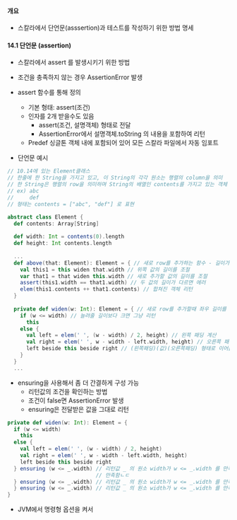 #### 개요
- 스칼라에서 단언문(asssertion)과 테스트를 작성하기 위한 방법 명세


#### 14.1 단언문 (assertion)
- 스칼라에서 assert 를 발생시키기 위한 방법
- 조건을 충족하지 않는 경우 AssertionError 발생
- assert 함수를 통해 정의
  - 기본 형태: assert(조건)
  - 인자를 2개 받을수도 있음
    - assert(조건, 설명객체) 형태로 전달
    - AssertionError에서 설명객체.toString 의 내용을 포함하여 리턴
  - Predef 싱글톤 객체 내에 포함되어 있어 모든 스칼라 파일에서 자동 임포트

- 단언문 예시
```scala
// 10.14에 있는 Element클래스
// 한줄에 한 String을 가지고 있고, 이 String의 각각 원소는 행렬의 column을 의미
// 한 String은 행렬의 row을 의미하며 String의 배열인 contents를 가지고 있는 객체
// ex) abc
//     def
// 형태는 contents = ["abc", "def"] 로 표현

abstract class Element {
  def contents: Array[String]
  
  def width: Int = contents(0).length
  def height: Int contents.length
  
  ...
  def above(that: Element): Element = { // 새로 row를 추가하는 함수 - 길이가 맞지 않으면 짧은쪽의 양쪽에 패딩을 줘서 맞춤 
    val this1 = this widen that.width // 위쪽 값의 길이를 조절
    var that1 = that widen this.width // 새로 추가할 값의 길이를 조절
    assert(this1.width == that1.width) // 두 값의 길이가 다르면 에러
    elem(this1.contents ++ that1.contents) // 합쳐진 객체 리턴
  }
  
  private def widen(w: Int): Element = { // 새로 row를 추가할때 좌우 길이를 맞춰주는 함수
    if (w <= width) // 늘려줄 길이보다 크면 그냥 리턴
      this
    else {
      val left = elem(' ', (w - width) / 2, height) // 왼쪽 패딩 계산
      val right = elem(' ', w - width - left.width, height) // 오른쪽 패딩 계산
      left beside this beside right // (왼쪽패딩)(값)(오른쪽패딩) 형태로 이어붙임
    }
  }
  ...
```

- ensuring을 사용해서 좀 더 간결하게 구성 가능
  - 리턴값의 조건을 확인하는 방법
  - 조건이 false면 AssertionError 발생
  - ensuring은 전달받은 값을 그대로 리턴
```scala
private def widen(w: Int): Element = {
  if (w <= width)
    this
  else {
    val left = elem(' ', (w - width) / 2, height)
    val right = elem(' ', w - width - left.width, height)
    left beside this beside right
  } ensuring (w <= _.width) // 리턴값 _ 의 원소 width가 w <= _.width 를 만족하는가?
                            // 만족함ㄴㄷ
  } ensuring (w <= _.width) // 리턴값 _ 의 원소 width가 w <= _.width 를 만족하ㅎ
  } ensuring (w <= _.width) // 리턴값 _ 의 원소 width가 w <= _.width 를 만족하는가?
}
```

- JVM에서 명령형 옵션을 켜서
